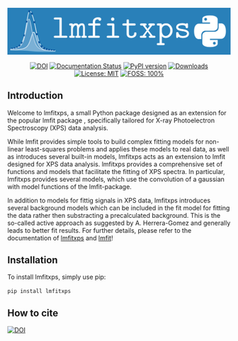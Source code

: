 <p align="center">
  <img src="src/logos/logo_large.png" alt="lmfitxps">
</p>

<p align="center">
  <a href="https://doi.org/10.5281/zenodo.8181379"><img src="https://zenodo.org/badge/DOI/10.5281/zenodo.8181379.svg" alt="DOI"></a>
  <a href="https://lmfitxps.readthedocs.io/en/latest/?badge=latest"><img src="https://readthedocs.org/projects/lmfitxps/badge/?version=latest" alt="Documentation Status"></a>
  <a href="https://badge.fury.io/py/lmfitxps"><img src="https://badge.fury.io/py/lmfitxps.svg" alt="PyPI version" height="18"></a>
  <a href="https://static.pepy.tech/badge/lmfitxps"><img src="https://static.pepy.tech/badge/lmfitxps" alt="Downloads"></a>
  <a href="https://opensource.org/licenses/"><img src="https://img.shields.io/badge/license-MIT-blue" alt="License: MIT"></a>
  <a href="https://en.wikipedia.org/wiki/Free_and_open-source_software"><img src="https://img.shields.io/badge/FOSS-100%25-green.svg?style=flat" alt="FOSS: 100%"></a>
</p>



## Introduction
Welcome to lmfitxps, a small Python package designed as an extension for the popular lmfit package , specifically tailored for X-ray Photoelectron Spectroscopy (XPS) data analysis.

While lmfit provides simple tools to build complex fitting models for non-linear least-squares problems and applies these models to real data, as well as introduces several built-in models, lmfitxps acts as an extension to lmfit designed for XPS data analysis. lmfitxps provides a comprehensive set of functions and models that facilitate the fitting of XPS spectra. In particular, lmfitxps provides several models, which use the convolution of a gaussian with model functions of the lmfit-package.

In addition to models for fittig signals in XPS data, lmfitxps introduces several background models which can be included in the fit model for fitting the data rather then substracting a precalculated background. This is the so-called active approach as suggested by A. Herrera-Gomez and generally leads to better fit results.
For further details, please refer to the documentation of [lmfitxps](https://lmfitxps.readthedocs.io/en/latest/index.html) and [lmfit](https://lmfit.github.io/lmfit-py/index.html)! 

## Installation
To install lmfitxps, simply use pip:

 `pip install lmfitxps`

 ## How to cite
 [![DOI](https://zenodo.org/badge/642726930.svg)](https://zenodo.org/badge/latestdoi/642726930)


